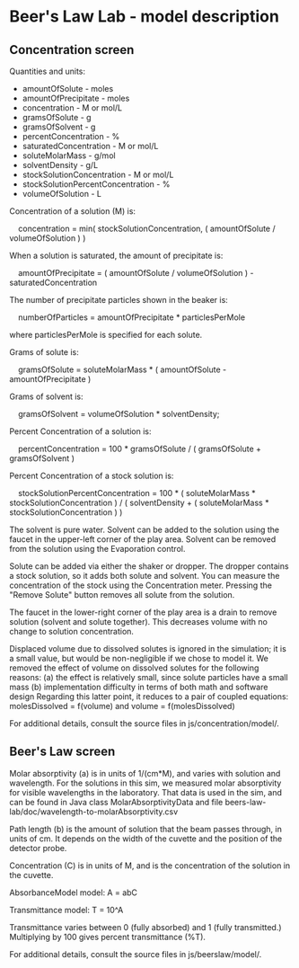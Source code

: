# Beer's Law Lab - model description

## Concentration screen

Quantities and units:

* amountOfSolute - moles
* amountOfPrecipitate - moles
* concentration - M or mol/L
* gramsOfSolute - g
* gramsOfSolvent - g
* percentConcentration - %
* saturatedConcentration - M or mol/L
* soluteMolarMass - g/mol
* solventDensity - g/L
* stockSolutionConcentration - M or mol/L
* stockSolutionPercentConcentration - %
* volumeOfSolution - L

Concentration of a solution (M) is:

&nbsp;&nbsp;&nbsp;&nbsp;concentration = min( stockSolutionConcentration, ( amountOfSolute / volumeOfSolution ) )

When a solution is saturated, the amount of precipitate is:

&nbsp;&nbsp;&nbsp;&nbsp;amountOfPrecipitate = ( amountOfSolute / volumeOfSolution ) - saturatedConcentration

The number of precipitate particles shown in the beaker is:

&nbsp;&nbsp;&nbsp;&nbsp;numberOfParticles = amountOfPrecipitate * particlesPerMole

where particlesPerMole is specified for each solute.

Grams of solute is:

&nbsp;&nbsp;&nbsp;&nbsp;gramsOfSolute = soluteMolarMass * ( amountOfSolute - amountOfPrecipitate )

Grams of solvent is:

&nbsp;&nbsp;&nbsp;&nbsp;gramsOfSolvent = volumeOfSolution * solventDensity;

Percent Concentration of a solution is:

&nbsp;&nbsp;&nbsp;&nbsp;percentConcentration = 100 * gramsOfSolute / ( gramsOfSolute + gramsOfSolvent )

Percent Concentration of a stock solution is:

&nbsp;&nbsp;&nbsp;&nbsp;stockSolutionPercentConcentration = 100 * ( soluteMolarMass * stockSolutionConcentration ) / ( solventDensity + ( soluteMolarMass * stockSolutionConcentration ) )

The solvent is pure water. Solvent can be added to the solution using the faucet in
the upper-left corner of the play area.  Solvent can be removed from the solution using
the Evaporation control.

Solute can be added via either the shaker or dropper. The dropper contains a stock solution,
so it adds both solute and solvent. You can measure the concentration of the stock using
the Concentration meter.  Pressing the "Remove Solute" button removes all solute from
the solution.

The faucet in the lower-right corner of the play area is a drain to remove solution
(solvent and solute together). This decreases volume with no change to solution concentration.

Displaced volume due to dissolved solutes is ignored in the simulation; it is a small value,
but would be non-negligible if we chose to model it. We removed the effect of volume on dissolved
solutes for the following reasons:
(a) the effect is relatively small, since solute particles have a small mass
(b) implementation difficulty in terms of both math and software design
Regarding this latter point, it reduces to a pair of coupled equations:
molesDissolved = f(volume) and volume = f(molesDissolved)

For additional details, consult the source files in js/concentration/model/.

## Beer's Law screen

Molar absorptivity (a) is in units of 1/(cm*M), and varies with solution and wavelength.
For the solutions in this sim, we measured molar absorptivity for visible wavelengths in the laboratory.
That data is used in the sim, and can be found in Java class MolarAbsorptivityData and
file beers-law-lab/doc/wavelength-to-molarAbsorptivity.csv

Path length (b) is the amount of solution that the beam passes through, in units of cm.
It depends on the width of the cuvette and the position of the detector probe.

Concentration (C) is in units of M, and is the concentration of the solution in the cuvette.

AbsorbanceModel model: A = abC

Transmittance model: T = 10^A

Transmittance varies between 0 (fully absorbed) and 1 (fully transmitted.)
Multiplying by 100 gives percent transmittance (%T).

For additional details, consult the source files in js/beerslaw/model/.
